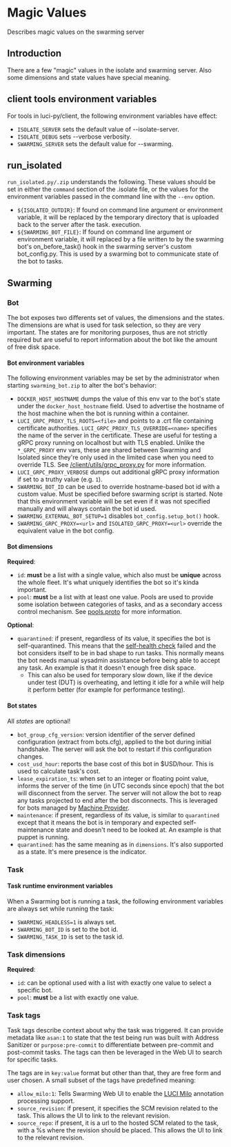 # Magic Values

Describes magic values on the swarming server

## Introduction

There are a few "magic" values in the isolate and swarming server. Also some
dimensions and state values have special meaning.


## client tools environment variables

For tools in luci-py/client, the following environment variables have effect:

*   `ISOLATE_SERVER` sets the default value of --isolate-server.
*   `ISOLATE_DEBUG` sets --verbose verbosity.
*   `SWARMING_SERVER` sets the default value for --swarming.


## run_isolated

`run_isolated.py/.zip` understands the following. These values should be set in
either the `command` section of the .isolate file, or the values for the
environment variables passed in the command line with the `--env` option.

*   `${ISOLATED_OUTDIR}`: If found on command line argument or environment
    variable, it will be replaced by the temporary directory that is uploaded
    back to the server after the task.
    execution.
*   `${SWARMING_BOT_FILE}`: If found on command line argument or environment
    variable, it will replaced by a file written to by the swarming bot's
    on_before_task() hook in the swarming server's custom bot_config.py. This is
    used by a swarming bot to communicate state of the bot to tasks.


## Swarming

### Bot

The bot exposes two differents set of values, the dimensions and the states. The
dimensions are what is used for task selection, so they are very important. The
states are for monitoring purposes, thus are not strictly required but are
useful to report information about the bot like the amount of free disk space.


#### Bot environment variables

The following environment variables may be set by the administrator when
starting `swarming_bot.zip` to alter the bot's behavior:

*   `DOCKER_HOST_HOSTNAME` dumps the value of this env var to the bot's state
    under the `docker_host_hostname` field. Used to advertise the hostname of
    the host machine when the bot is running within a container.
*   `LUCI_GRPC_PROXY_TLS_ROOTS=<file>` and points to a .crt file containing
    certificate authorities. `LUCI_GRPC_PROXY_TLS_OVERRIDE=<name>` specifies the
    name of the server in the certificate. These are useful for testing a gRPC
    proxy running on localhost but with TLS enabled. Unlike the `*_GRPC_PROXY`
    env vars, these are shared between Swarming and Isolated since they're only
    used in the limited case when you need to override TLS. See
    [/client/utils/grpc_proxy.py](../../../client/utils/grpc_proxy.py) for more
    information.
*   `LUCI_GRPC_PROXY_VERBOSE` dumps out additional gRPC proxy information if set
    to a truthy value (e.g. `1`).
*   `SWARMING_BOT_ID` can be used to override hostname-based bot id with a
    custom value. Must be specified before swarming script is started. Note that
    this environment variable will be set even if it was not specified manually
    and will always contain the bot id used.
*   `SWARMING_EXTERNAL_BOT_SETUP=1` disables `bot_config.setup_bot()` hook.
*   `SWARMING_GRPC_PROXY=<url>` and `ISOLATED_GRPC_PROXY=<url>` override the
    equivalent value in the bot config.


#### Bot dimensions

**Required**:

*   `id`: **must** be a list with a single value, which also must be **unique**
    across the whole fleet. It's what uniquely identifies the bot so it's kinda
    important.
*   `pool`: **must** be a list with at least one value. Pools are used to
    provide some isolation between categories of tasks, and as a secondary
    access control mechanism. See
    [pools.proto](https://chromium.googlesource.com/infra/luci/luci-py.git/+/master/appengine/swarming/proto/pools.proto)
    for more information.

**Optional**:

*   `quarantined`: if present, regardless of its value, it specifies the bot is
    self-quarantined. This means that the [self-health
    check](Bot.md#health-self_check) failed and the bot considers itself to be
    in bad shape to run tasks. This normally means the bot needs manual sysadmin
    assistance before being able to accept any task. An example is that it
    doesn't enough free disk space.
    *   This can also be used for temporary slow down, like if the device under
        test (DUT) is overheating, and letting it idle for a while will help it
        perform better (for example for performance testing).


#### Bot states

All *states* are optional!

*   `bot_group_cfg_version`: version identifier of the server defined
    configuration (extract from bots.cfg), applied to the bot during initial
    handshake. The server will ask the bot to restart if this configuration
    changes.
*   `cost_usd_hour`: reports the base cost of this bot in $USD/hour. This is
    used to calculate task's cost.
*   `lease_expiration_ts`: when set to an integer or floating point value,
    informs the server of the time (in UTC seconds since epoch) that the bot
    will disconnect from the server. The server will not allow the bot to
    reap any tasks projected to end after the bot disconnects. This is leveraged
    for bots managed by [Machine
    Provider](https://chromium.googlesource.com/infra/luci/luci-py.git/+/master/appengine/machine_provider).
*   `maintenance`: if present, regardless of its value, is similar to
    `quarantined` except that it means the bot is in temporary and expected
    self-maintenance state and doesn't need to be looked at. An example is that
    puppet is running.
*   `quarantined`: has the same meaning as in `dimensions`. It's also
    supported as a state. It's mere presence is the indicator.


### Task

#### Task runtime environment variables

When a Swarming bot is running a task, the following environment variables are
always set while running the task:

*   `SWARMING_HEADLESS=1` is always set.
*   `SWARMING_BOT_ID` is set to the bot id.
*   `SWARMING_TASK_ID` is set to the task id.


### Task dimensions

**Required**:

*   `id`: can be optional used with a list with exactly one value to select a
    specific bot.
*   `pool`: **must** be a list with exactly one value.


### Task tags

Task tags describe context about why the task was triggered. It can provide
metadata like `asan:1` to state that the test being run was built with Address
Sanitizer or `purpose:pre-commit` to differentiate between pre-commit and
post-commit tasks. The tags can then be leveraged in the Web UI to search for
specific tasks.

The tags are in `key:value` format but other than that, they are free form and
user chosen. A small subset of the tags have predefined meaning:

*   `allow_milo:1`: Tells Swarming Web UI to enable the [LUCI
    Milo](https://chromium.googlesource.com/infra/luci/luci-go/+/master/milo/)
    annotation processing support.
*   `source_revision`: if present, it specifies the SCM revision related to the
    task.  This allows the UI to link to the relevant revision.
*   `source_repo`: if present, it is a url to the hosted SCM related to the
    task, with a %s where the revision should be placed.  This allows the UI
    to link to the relevant revision.
